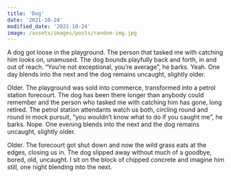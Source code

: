 ```yaml
---
title: 'Dog'
date: '2021-10-24'
modified_date: '2021-10-24'
image: /assets/images/posts/random-img.jpg
---
```


A dog got loose in the playground. The person that tasked me with catching him looks on, unamused. The dog bounds playfully back and forth, in and out of reach. “You’re not exceptional, you’re average”, he barks. Yeah. One day blends into the next and the dog remains uncaught, slightly older.

Older. The playground was sold into commerce, transformed into a petrol station forecourt. The dog has been there longer than anybody could remember and the person who tasked me with catching him has gone, long retired. The petrol station attendants watch us both, circling round and round in mock pursuit, “you wouldn’t know what to do if you caught me”, he barks. Nope. One evening blends into the next and the dog remains uncaught, slightly older. 

Older. The forecourt got shut down and now the wild grass eats at the edges, closing us in. The dog slipped away without much of a goodbye, bored, old, uncaught. I sit on the block of chipped concrete and imagine him still, one night blending into the next.
